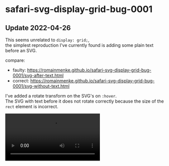 # safari-svg-display-grid-bug-0001

## Update 2022-04-26

This seems unrelated to `display: grid;`,  
the simplest reproduction I've currently found is adding some plain text before an SVG.

compare:
- faulty:  https://romainmenke.github.io/safari-svg-display-grid-bug-0001/svg-after-text.html
- correct: https://romainmenke.github.io/safari-svg-display-grid-bug-0001/svg-without-text.html

I've added a rotate transform on the SVG's on `:hover`.  
The SVG with text before it does not rotate correctly because the size of the `rect` element is incorrect.

<video src="https://user-images.githubusercontent.com/11521496/234633274-8deee93d-7cd6-4695-adac-7ed4db7b4f5b.mp4" />


## Original report

I expect all squares to be of equal size (16x16)

In reality `display: grid;` seems to cause some SVG's to alter size.

Test in Safari 16.4

<img width="1009" alt="Screenshot 2023-04-25 at 18 21 06" src="https://user-images.githubusercontent.com/11521496/234340479-08cab89e-90b4-4626-9d1f-f2613490a398.png">

bug report : https://bugs.webkit.org/show_bug.cgi?id=255929
